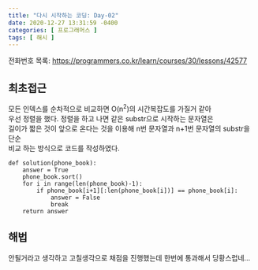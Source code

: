 ```yaml
---
title: "다시 시작하는 코딩: Day-02"
date: 2020-12-27 13:31:59 -0400
categories: [ 프로그래머스 ]
tags: [ 해시 ]
---
```


전화번호 목록: https://programmers.co.kr/learn/courses/30/lessons/42577

최초접근
--------
모든 인덱스를 순차적으로 비교하면 O(n<sup>2</sup>)의 시간복잡도를 가질거 같아<br>
우선 정렬을 했다. 정렬을 하고 나면 같은 substr으로 시작하는 문자열은<br>
길이가 짧은 것이 앞으로 온다는 것을 이용해 n번 문자열과 n+1번 문자열의 substr을 단순<br>
비교 하는 방식으로 코드를 작성하였다.
```
def solution(phone_book):
    answer = True
    phone_book.sort()
    for i in range(len(phone_book)-1):
        if phone_book[i+1][:len(phone_book[i])] == phone_book[i]:
            answer = False
            break
    return answer
```

해법
------
안될거라고 생각하고 고칠생각으로 채점을 진행했는데 한번에 통과해서 당황스럽네...<br>